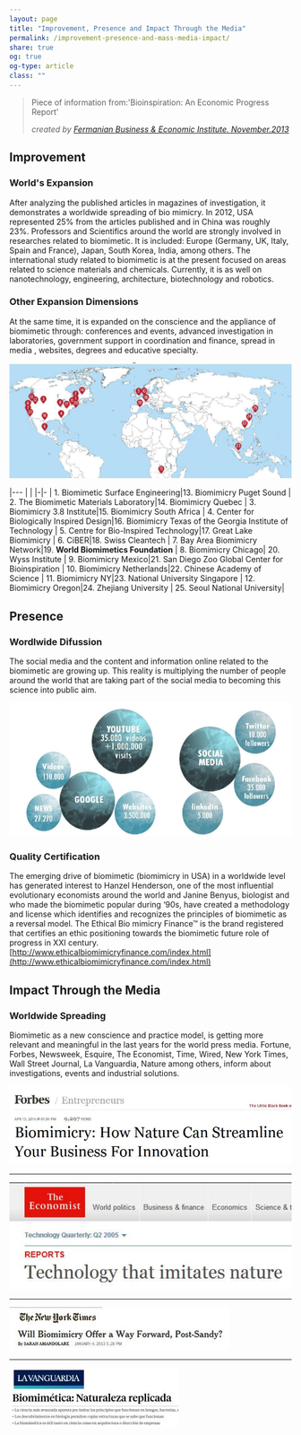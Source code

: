 ```yaml
---
layout: page
title: "Improvement, Presence and Impact Through the Media" 
permalink: /improvement-presence-and-mass-media-impact/
share: true
og: true
og-type: article
class: ""
---
```


<blockquote>
	<p>Piece of information from:'Bioinspiration: An Economic Progress Report'</p>
	<footer><cite>created by <a href="http://www.pointloma.edu/sites/default/files/filemanager/Fermanian_Business__Economic_Institute/Economic_Reports/BioReport13.FINAL.sm.pdf" download="'Bioinspiration: An Economic Progress Report'" title="Bioinspiration: An Economic Progress Report">Fermanian Business & Economic Institute. November.2013</a></cite></footer>
</blockquote>



Improvement
-----

### World's Expansion

After analyzing the published articles in magazines of investigation, it demonstrates a worldwide spreading of bio mimicry. In 2012, USA represented 25% from the articles published and in China was roughly 23%.
Professors and Scientifics around the world are strongly involved in researches related to biomimetic. It is included: Europe (Germany, UK, Italy, Spain and France), Japan, South Korea, India, among others. The international study related to biomimetic is at the present focused on areas related to science materials and  chemicals.  Currently, it is as well on nanotechnology, engineering, architecture, biotechnology and robotics.

### Other Expansion Dimensions

At the same time, it is expanded on the conscience and the appliance of biomimetic through: conferences and events,  advanced investigation in laboratories, government support in coordination and finance, spread in media , websites, degrees and  educative specialty.

![Biomimetics Around the World](/assets/img/biomimetics-around-the-world-wbcha.jpg)

|---
| |
|-|-
| 1. Biomimetic Surface Engineering|13. Biomimicry Puget Sound
| 2. The Biomimetic Materials Laboratory|14. Biomimicry Quebec
| 3. Biomimicry 3.8 Institute|15. Biomimicry South Africa
| 4. Center for Biologically Inspired Design|16. Biomimicry Texas of the Georgia Institute of Technology
| 5. Centre for Bio-Inspired Technology|17. Great Lake Biomimicry
| 6. CiBER|18. Swiss Cleantech
| 7. Bay Area Biomimicry Network|19. **World Biomimetics Foundation**
| 8. Biomimicry Chicago| 20. Wyss Institute
| 9. Biomimicry Mexico|21. San Diego Zoo Global Center for Bioinspiration
| 10. Biomimicry Netherlands|22. Chinese Academy of Science
| 11. Biomimicry NY|23. National University Singapore
| 12. Biomimicry Oregon|24. Zhejiang University
| 25. Seoul National University|

Presence
------

### Wordlwide Difussion

The social media and the content and information online  related to the biomimetic are growing up. This reality is multiplying the number of people around the world that are taking part of the social media to  becoming this science into public  aim.

![Presence: Wordliew diffusion'](/assets/img/presence-worldview-diffusion-wbcha.jpg.jpg)

### Quality Certification

The emerging drive of biomimetic (biomimicry in USA) in a worldwide level has generated interest to Hanzel  Henderson, one of the most influential  evolutionary economists around the world and Janine Benyus, biologist  and who made  the biomimetic popular  during ‘90s, have created a methodology and license which identifies and recognizes the principles of biomimetic as a reversal model.  The Ethical Bio mimicry Finance™ is the brand registered that certifies an ethic positioning  towards the biomimetic future role  of progress in XXI century. [http://www.ethicalbiomimicryfinance.com/index.html](http://www.ethicalbiomimicryfinance.com/index.html)

Impact Through the Media
-----

### Worldwide Spreading

Biomimetic as a new conscience and practice model, is getting more relevant and meaningful in the last years for the  world press media. Fortune, Forbes, Newsweek, Esquire, The Economist, Time, Wired, New York Times, Wall Street Journal, La Vanguardia, Nature  among others, inform about investigations, events and industrial solutions.

[![Forbes: 'Biomimicry: How Nature Can Streamline Your Business For Innovation'](/assets/img/forbes-wbcha.jpg)](http://www.forbes.com/sites/rebeccabagley/2014/04/15/biomimicry-how-nature-can-streamline-your-business-for-innovation/#23712a5516d1)

---

[![The Economist: 'Technology that imitates nature'](/assets/img/the-economist-wbcha.jpg)](http://www.economist.com/node/4031083)

---

[![The New York Times: 'Will Biomimicry Offer a Way Forward, Post-Sandy?'](/assets/img/the-new-york-times-wbcha.jpg)](http://green.blogs.nytimes.com/2013/01/04/will-biomimicry-offer-a-way-forward-post-sandy/)

---

[![Forbes: 'Biomimética: Naturaleza replicada'](/assets/img/la-vanguardia-wbcha.jpg)](http://www.lavanguardia.com/pr/ciencia/20150413/54429576713/biomimetica-naturaleza-replicada.html)

